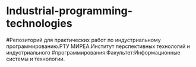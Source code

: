 # Industrial-programming-technologies

#Репозиторий для практических работ по индустриальному программированию.РТУ МИРЕА.Институт перспективных технологий и индустриального #программирования.Факультет:Информационные системы и технологии. 
